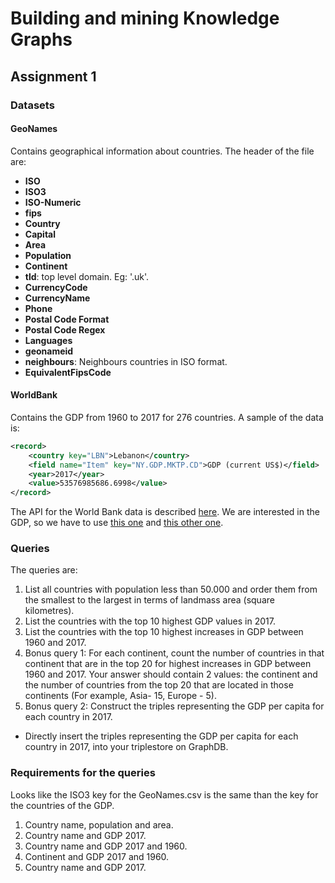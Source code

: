 # Building and mining Knowledge Graphs
## Assignment 1
### Datasets
#### GeoNames
Contains geographical information about countries. The header of the file are:

- **ISO**
- **ISO3**
- **ISO-Numeric**
- **fips**
- **Country**
- **Capital**
- **Area**
- **Population**
- **Continent**
- **tld**: top level domain. Eg: '.uk'.
- **CurrencyCode**
- **CurrencyName**
- **Phone**
- **Postal Code Format**
- **Postal Code Regex**
- **Languages**
- **geonameid**
- **neighbours**: Neighbours countries in ISO format.
- **EquivalentFipsCode**

#### WorldBank
Contains the GDP from 1960 to 2017 for 276 countries. A sample of the data is:

```xml
<record>
    <country key="LBN">Lebanon</country>
    <field name="Item" key="NY.GDP.MKTP.CD">GDP (current US$)</field>
    <year>2017</year>
    <value>53576985686.6998</value>
</record>
```

The API for the World Bank data is described [here](https://datahelpdesk.worldbank.org/knowledgebase/topics/125589-developer-information).
We are interested in the GDP, so we have to use [this one](https://datahelpdesk.worldbank.org/knowledgebase/articles/898614-aggregate-api-queries) and [this other one](https://datahelpdesk.worldbank.org/knowledgebase/articles/898599-indicator-api-queries).

### Queries
The queries are:
1. List all countries with population less than 50.000 and order them from the smallest to the largest in terms of landmass area (square kilometres).
2. List the countries with the top 10 highest GDP values in 2017.
3. List the countries with the top 10 highest ​increases​ in GDP between 1960 and 2017.
4. Bonus query 1:​ For each continent, count the number of countries in that continent that are in the top 20 for highest ​increases​ in GDP between 1960 and 2017. Your answer should contain 2 values: the continent and the number of countries from the top 20 that are located in those continents (For example, Asia- 15, Europe - 5).
5. Bonus query 2:​ Construct the triples representing the GDP per capita for each country in 2017.
  - Directly insert the triples representing the GDP per capita for each country in 2017, into your triplestore on GraphDB.

### Requirements for the queries
Looks like the ISO3 key for the GeoNames.csv is the same than the key for the countries of the GDP.

1. Country name, population and area.
2. Country name and GDP 2017.
3. Country name and GDP 2017 and 1960.
4. Continent and GDP 2017 and 1960.
5. Country name and GDP 2017.